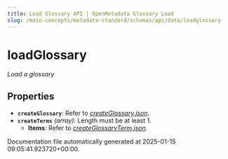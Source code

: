 ```yaml
---
title: Load Glossary API | OpenMetadata Glossary Load
slug: /main-concepts/metadata-standard/schemas/api/data/loadglossary
---
```


# loadGlossary

*Load a glossary*

## Properties

- **`createGlossary`**: Refer to *[createGlossary.json](#eateGlossary.json)*.
- **`createTerms`** *(array)*: Length must be at least 1.
  - **Items**: Refer to *[createGlossaryTerm.json](#eateGlossaryTerm.json)*.


Documentation file automatically generated at 2025-01-15 09:05:41.923720+00:00.
